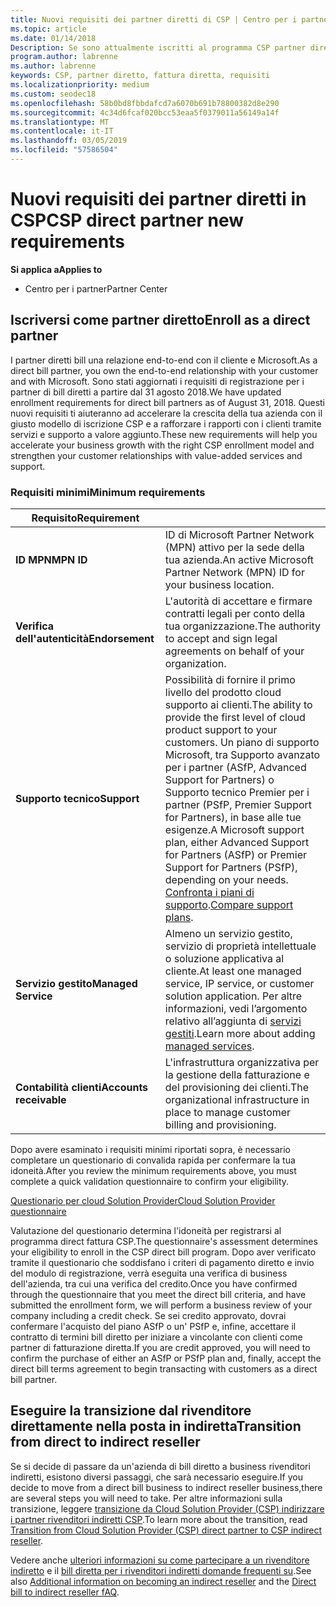 ```yaml
---
title: Nuovi requisiti dei partner diretti di CSP | Centro per i partner
ms.topic: article
ms.date: 01/14/2018
Description: Se sono attualmente iscritti al programma CSP partner diretto, è necessario preparare soddisfare questi requisiti di servizi e supporto aggiornato.
program.author: labrenne
ms.author: labrenne
keywords: CSP, partner diretto, fattura diretta, requisiti
ms.localizationpriority: medium
ms.custom: seodec18
ms.openlocfilehash: 58b0bd8fbbdafcd7a6070b691b78800382d8e290
ms.sourcegitcommit: 4c34d6fcaf020bcc53eaa5f0379011a56149a14f
ms.translationtype: MT
ms.contentlocale: it-IT
ms.lasthandoff: 03/05/2019
ms.locfileid: "57586504"
---
```

# <a name="csp-direct-partner-new-requirements"></a><span data-ttu-id="f08b1-104">Nuovi requisiti dei partner diretti in CSP</span><span class="sxs-lookup"><span data-stu-id="f08b1-104">CSP direct partner new requirements</span></span>

<span data-ttu-id="f08b1-105">**Si applica a**</span><span class="sxs-lookup"><span data-stu-id="f08b1-105">**Applies to**</span></span>

- <span data-ttu-id="f08b1-106">Centro per i partner</span><span class="sxs-lookup"><span data-stu-id="f08b1-106">Partner Center</span></span>

## <a name="enroll-as-a-direct-partner"></a><span data-ttu-id="f08b1-107">Iscriversi come partner diretto</span><span class="sxs-lookup"><span data-stu-id="f08b1-107">Enroll as a direct partner</span></span>

<span data-ttu-id="f08b1-108">I partner diretti bill una relazione end-to-end con il cliente e Microsoft.</span><span class="sxs-lookup"><span data-stu-id="f08b1-108">As a direct bill partner, you own the end-to-end relationship with your customer and with Microsoft.</span></span> <span data-ttu-id="f08b1-109">Sono stati aggiornati i requisiti di registrazione per i partner di bill diretti a partire dal 31 agosto 2018.</span><span class="sxs-lookup"><span data-stu-id="f08b1-109">We have updated enrollment requirements for direct bill partners as of August 31, 2018.</span></span> <span data-ttu-id="f08b1-110">Questi nuovi requisiti ti aiuteranno ad accelerare la crescita della tua azienda con il giusto modello di iscrizione CSP e a rafforzare i rapporti con i clienti tramite servizi e supporto a valore aggiunto.</span><span class="sxs-lookup"><span data-stu-id="f08b1-110">These new requirements will help you accelerate your business growth with the right CSP enrollment model and strengthen your customer relationships with value-added services and support.</span></span> 

### <a name="minimum-requirements"></a><span data-ttu-id="f08b1-111">Requisiti minimi</span><span class="sxs-lookup"><span data-stu-id="f08b1-111">Minimum requirements</span></span>

|<span data-ttu-id="f08b1-112">**Requisito**</span><span class="sxs-lookup"><span data-stu-id="f08b1-112">**Requirement**</span></span>|                             |
|--------------------------------|--------------------------------------------------------------|
|<span data-ttu-id="f08b1-113">**ID MPN**</span><span class="sxs-lookup"><span data-stu-id="f08b1-113">**MPN ID**</span></span>   |<span data-ttu-id="f08b1-114">ID di Microsoft Partner Network (MPN) attivo per la sede della tua azienda.</span><span class="sxs-lookup"><span data-stu-id="f08b1-114">An active Microsoft Partner Network (MPN) ID for your business location.</span></span>   |
|<span data-ttu-id="f08b1-115">**Verifica dell'autenticità**</span><span class="sxs-lookup"><span data-stu-id="f08b1-115">**Endorsement**</span></span>   |<span data-ttu-id="f08b1-116">L'autorità di accettare e firmare contratti legali per conto della tua organizzazione.</span><span class="sxs-lookup"><span data-stu-id="f08b1-116">The authority to accept and sign legal agreements on behalf of your organization.</span></span>|
|<span data-ttu-id="f08b1-117">**Supporto tecnico**</span><span class="sxs-lookup"><span data-stu-id="f08b1-117">**Support**</span></span>  |<span data-ttu-id="f08b1-118">Possibilità di fornire il primo livello del prodotto cloud supporto ai clienti.</span><span class="sxs-lookup"><span data-stu-id="f08b1-118">The ability to provide the first level of cloud product support to your customers.</span></span> <span data-ttu-id="f08b1-119">Un piano di supporto Microsoft, tra Supporto avanzato per i partner (ASfP, Advanced Support for Partners) o Supporto tecnico Premier per i partner (PSfP, Premier Support for Partners), in base alle tue esigenze.</span><span class="sxs-lookup"><span data-stu-id="f08b1-119">A Microsoft support plan, either Advanced Support for Partners (ASfP) or Premier Support for Partners (PSfP), depending on your needs.</span></span> <span data-ttu-id="f08b1-120">[Confronta i piani di supporto](https://partner.microsoft.com/en-US/support/partnersupport).</span><span class="sxs-lookup"><span data-stu-id="f08b1-120">[Compare support plans](https://partner.microsoft.com/en-US/support/partnersupport).</span></span> |
|<span data-ttu-id="f08b1-121">**Servizio gestito**</span><span class="sxs-lookup"><span data-stu-id="f08b1-121">**Managed Service**</span></span>   |<span data-ttu-id="f08b1-122">Almeno un servizio gestito, servizio di proprietà intellettuale o soluzione applicativa al cliente.</span><span class="sxs-lookup"><span data-stu-id="f08b1-122">At least one managed service, IP service, or customer solution application.</span></span> <span data-ttu-id="f08b1-123">Per altre informazioni, vedi l’argomento relativo all’aggiunta di [servizi gestiti](https://partner.microsoft.com/en-US/business-opportunities/managed-services-provider).</span><span class="sxs-lookup"><span data-stu-id="f08b1-123">Learn more about adding [managed services](https://partner.microsoft.com/en-US/business-opportunities/managed-services-provider).</span></span>|
|<span data-ttu-id="f08b1-124">**Contabilità clienti**</span><span class="sxs-lookup"><span data-stu-id="f08b1-124">**Accounts receivable**</span></span> |<span data-ttu-id="f08b1-125">L'infrastruttura organizzativa per la gestione della fatturazione e del provisioning dei clienti.</span><span class="sxs-lookup"><span data-stu-id="f08b1-125">The organizational infrastructure in place to manage customer billing and provisioning.</span></span> 

<span data-ttu-id="f08b1-126">Dopo avere esaminato i requisiti minimi riportati sopra, è necessario completare un questionario di convalida rapida per confermare la tua idoneità.</span><span class="sxs-lookup"><span data-stu-id="f08b1-126">After you review the minimum requirements above, you must complete a quick validation questionnaire to confirm your eligibility.</span></span> 

[<span data-ttu-id="f08b1-127">Questionario per cloud Solution Provider</span><span class="sxs-lookup"><span data-stu-id="f08b1-127">Cloud Solution Provider questionnaire</span></span>](https://partner.microsoft.com/cloud-solution-provider/assessment)

<span data-ttu-id="f08b1-128">Valutazione del questionario determina l'idoneità per registrarsi al programma direct fattura CSP.</span><span class="sxs-lookup"><span data-stu-id="f08b1-128">The questionnaire's assessment determines your eligibility to enroll in the CSP direct bill program.</span></span> <span data-ttu-id="f08b1-129">Dopo aver verificato tramite il questionario che soddisfano i criteri di pagamento diretto e invio del modulo di registrazione, verrà eseguita una verifica di business dell'azienda, tra cui una verifica del credito.</span><span class="sxs-lookup"><span data-stu-id="f08b1-129">Once you have confirmed through the questionnaire that you meet the direct bill criteria, and have submitted the enrollment form, we will perform a business review of your company including a credit check.</span></span> <span data-ttu-id="f08b1-130">Se sei credito approvato, dovrai confermare l'acquisto del piano ASfP o un' PSfP e, infine, accettare il contratto di termini bill diretto per iniziare a vincolante con clienti come partner di fatturazione diretta.</span><span class="sxs-lookup"><span data-stu-id="f08b1-130">If you are credit approved, you will need to confirm the purchase of either an ASfP or PSfP plan and, finally, accept the direct bill terms agreement to begin transacting with customers as a direct bill partner.</span></span>

## <a name="transition-from-direct-to-indirect-reseller"></a><span data-ttu-id="f08b1-131">Eseguire la transizione dal rivenditore direttamente nella posta in indiretta</span><span class="sxs-lookup"><span data-stu-id="f08b1-131">Transition from direct to indirect reseller</span></span>

<span data-ttu-id="f08b1-132">Se si decide di passare da un'azienda di bill diretto a business rivenditori indiretti, esistono diversi passaggi, che sarà necessario eseguire.</span><span class="sxs-lookup"><span data-stu-id="f08b1-132">If you decide to move from a direct bill business to indirect reseller business,there are several steps you will need to take.</span></span> <span data-ttu-id="f08b1-133">Per altre informazioni sulla transizione, leggere [transizione da Cloud Solution Provider (CSP) indirizzare i partner rivenditori indiretti CSP](transition-direct-to-indirect.md).</span><span class="sxs-lookup"><span data-stu-id="f08b1-133">To learn more about the transition, read [Transition from Cloud Solution Provider (CSP) direct partner to CSP indirect reseller](transition-direct-to-indirect.md).</span></span> 

<span data-ttu-id="f08b1-134">Vedere anche [ulteriori informazioni su come partecipare a un rivenditore indiretto](https://assetsprod.microsoft.com/csp-directbill-to-indirect-transition.pdf) e il [bill diretta per i rivenditori indiretti domande frequenti su](https://assetsprod.microsoft.com/mpn/direct-bill-partner-faq.pdf).</span><span class="sxs-lookup"><span data-stu-id="f08b1-134">See also [Additional information on becoming an indirect reseller](https://assetsprod.microsoft.com/csp-directbill-to-indirect-transition.pdf) and the [Direct bill to indirect reseller fAQ](https://assetsprod.microsoft.com/mpn/direct-bill-partner-faq.pdf).</span></span>
